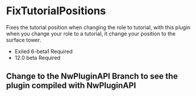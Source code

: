 # FixTutorialPositions

Fixes the tutorial position when changing the role to tutorial, with this plugin when you change your role to a tutorial, it change your position to the surface tower.

- Exiled 6-beta1 Required
- 12.0 beta Required

## Change to the NwPluginAPI Branch to see the plugin compiled with NwPluginAPI
